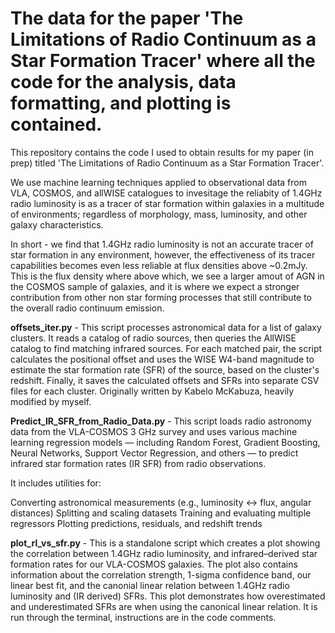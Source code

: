 #  The data for the paper 'The Limitations of Radio Continuum as a Star Formation Tracer' where all the code for the analysis, data formatting, and plotting is contained.

This repository contains the code I used to obtain results for my paper (in prep) titled 'The Limitations of Radio Continuum as a Star Formation Tracer'.

We use machine learning techniques applied to observational data from VLA, COSMOS, and allWISE catalogues to invesitage the reliabity of 1.4GHz radio luminosity is as a tracer of star formation within galaxies in a multitude of environments; regardless of morphology, mass, luminosity, and other galaxy characteristics.

In short - we find that 1.4GHz radio luminosity is not an accurate tracer of star formation in any environment, however, the effectiveness of its tracer capabilities becomes even less reliable at flux densities above ~0.2mJy. This is the flux density where above which, we see a larger amout of AGN in the COSMOS sample of galaxies, and it is where we expect a stronger contribution from other non star forming processes that still contribute to the overall radio continuum emission.

**offsets_iter.py** - This script processes astronomical data for a list of galaxy clusters. It reads a catalog of radio sources, then queries the AllWISE catalog to find matching infrared sources. For each matched pair, the script calculates the positional offset and uses the WISE W4-band magnitude to estimate the star formation rate (SFR) of the source, based on the cluster's redshift. Finally, it saves the calculated offsets and SFRs into separate CSV files for each cluster. Originally written by Kabelo McKabuza, heavily modified by myself.

**Predict_IR_SFR_from_Radio_Data.py** - This script loads radio astronomy data from the VLA-COSMOS 3 GHz survey and uses various machine learning regression models — including Random Forest, Gradient Boosting, Neural Networks, Support Vector Regression, and others — to predict infrared star formation rates (IR SFR) from radio observations.

It includes utilities for:

Converting astronomical measurements (e.g., luminosity ↔ flux, angular distances)
Splitting and scaling datasets
Training and evaluating multiple regressors
Plotting predictions, residuals, and redshift trends

**plot_rl_vs_sfr.py** - This is a standalone script which creates a plot showing the correlation between 1.4GHz radio luminosity, and infrared–derived star formation rates for our VLA-COSMOS galaxies. The plot also contains information about the correlation strength, 1-sigma confidence band, our linear best fit, and the canonial linear relation between 1.4GHz radio luminosity and (IR derived) SFRs. This plot demonstrates how overestimated and underestimated SFRs are when using the canonical linear relation. It is run through the terminal, instructions are in the code comments.
